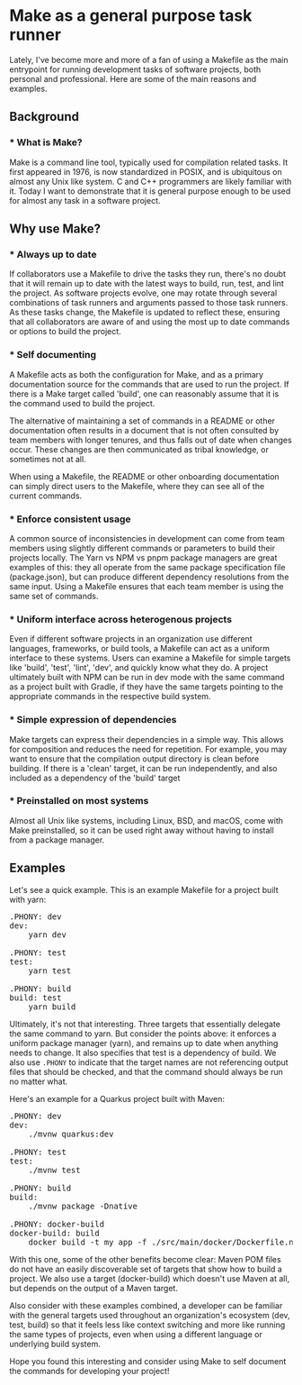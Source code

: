 # Make as a general purpose task runner
Lately, I've become more and more of a fan of
using a Makefile as the main entrypoint for running
development tasks of software projects, both personal
and professional. Here are some of the main reasons
and examples.


## Background
### * What is Make?
Make is a command line tool, typically used
for compilation related tasks. It first appeared in 1976,
is now standardized in POSIX, and is ubiquitous on almost
any Unix like system. C and C++ programmers are likely
familiar with it. Today I want to demonstrate that
it is general purpose enough to be used for almost any
task in a software project.

## Why use Make?
### * Always up to date
If collaborators use a Makefile to drive the tasks they run,
there's no doubt that it will remain up to date with the
latest ways to build, run, test, and lint the project.
As software projects evolve, one may rotate through several
combinations of task runners and arguments passed to
those task runners. As these tasks change, the Makefile is
updated to reflect these, ensuring that all collaborators
are aware of and using the most up to date commands or options
to build the project.

### * Self documenting
A Makefile acts as both the configuration for Make, and as
a primary documentation source for the commands that are used
to run the project. If there is a Make target called 'build',
one can reasonably assume that it is the command used to build
the project.

The alternative of maintaining a set of commands in a README or
other documentation often results in a document that is not often consulted
by team members with longer tenures, and thus falls out of date
when changes occur. These changes are then communicated as
tribal knowledge, or sometimes not at all.

When using a Makefile, the README or other onboarding documentation
can simply direct users to the Makefile, where they can see all
of the current commands.

### * Enforce consistent usage
A common source of inconsistencies in development can come
from team members using slightly different commands or parameters
to build their projects locally. The Yarn vs NPM vs pnpm package
managers are great examples of this: they all operate from the
same package specification file (package.json), but can produce
different dependency resolutions from the same input. Using a
Makefile ensures that each team member is using the same set of
commands.

### * Uniform interface across heterogenous projects
Even if different software projects in an organization
use different languages, frameworks, or build tools, a Makefile
can act as a uniform interface to these systems. Users can
examine a Makefile for simple targets like 'build', 'test', 'lint',
'dev', and quickly know what they do. A project ultimately
built with NPM can be run in dev mode with the same command as
a project built with Gradle, if they have the same targets pointing
to the appropriate commands in the respective build system.

### * Simple expression of dependencies
Make targets can express their dependencies in a simple way.
This allows for composition and reduces the need for repetition.
For example, you may want to ensure that the compilation output
directory is clean before building. If there is a 'clean' target,
it can be run independently, and also included as a dependency of
the 'build' target

### * Preinstalled on most systems
Almost all Unix like systems, including Linux, BSD, and macOS,
come with Make preinstalled, so it can be used right away without
having to install from a package manager.

## Examples
Let's see a quick example. This is an example Makefile for
a project built with yarn:

<pre>
.PHONY: dev
dev:
	yarn dev

.PHONY: test
test:
	yarn test

.PHONY: build
build: test
	yarn build
</pre>

Ultimately, it's not that interesting. Three targets that essentially
delegate the same command to yarn. But consider the points above: it
enforces a uniform package manager (yarn), and remains up to date when
anything needs to change. It also specifies that test is a dependency
of build. We also use `.PHONY` to indicate that the target names are
not referencing output files that should be checked, and that the
command should always be run no matter what.

Here's an example for a Quarkus project built with Maven:
<pre>
.PHONY: dev
dev:
	./mvnw quarkus:dev

.PHONY: test
test:
	./mvnw test

.PHONY: build
build:
	./mvnw package -Dnative

.PHONY: docker-build
docker-build: build
	docker build -t my_app -f ./src/main/docker/Dockerfile.native
</pre>

With this one, some of the other benefits become clear:
Maven POM files do not have an easily discoverable set
of targets that show how to build a project. We also
use a target (docker-build) which doesn't use Maven at
all, but depends on the output of a Maven target.

Also consider with these examples combined, a developer can
be familiar with the general targets used throughout an
organization's ecosystem (dev, test, build) so that it feels
less like context switching and more like running the same
types of projects, even when using a different language
or underlying build system.

Hope you found this interesting and consider using Make to
self document the commands for developing your project!
